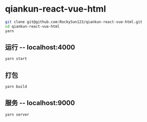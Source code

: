 # qiankun-react-vue-html<br/>
```bash
git clone git@github.com:RockySun123/qiankun-react-vue-html.git 
cd qiankun-react-vue-html 
yarn
```
## 运行 -- localhost:4000 
```bash
yarn start 
```
## 打包 
```bash
yarn build 
```
## 服务 -- localhost:9000 
```bash
yarn server
```





